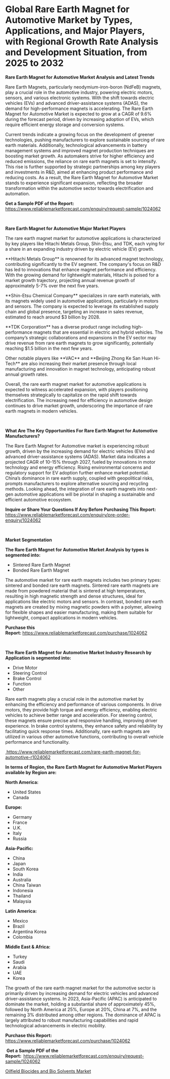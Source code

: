 <p><h1>Global Rare Earth Magnet for Automotive Market by Types, Applications, and Major Players, with Regional Growth Rate Analysis and Development Situation, from 2025 to 2032</h1></p><p><strong>Rare Earth Magnet for Automotive Market Analysis and Latest Trends</strong></p>
<p><p>Rare Earth Magnets, particularly neodymium-iron-boron (NdFeB) magnets, play a crucial role in the automotive industry, powering electric motors, sensors, and various electronic systems. With the shift towards electric vehicles (EVs) and advanced driver-assistance systems (ADAS), the demand for high-performance magnets is accelerating. The Rare Earth Magnet for Automotive Market is expected to grow at a CAGR of 9.6% during the forecast period, driven by increasing adoption of EVs, which require efficient energy storage and conversion systems.</p><p>Current trends indicate a growing focus on the development of greener technologies, pushing manufacturers to explore sustainable sourcing of rare earth materials. Additionally, technological advancements in battery management systems and improved magnet production techniques are boosting market growth. As automakers strive for higher efficiency and reduced emissions, the reliance on rare earth magnets is set to intensify. This rise is further supported by strategic partnerships among key players and investments in R&D, aimed at enhancing product performance and reducing costs. As a result, the Rare Earth Magnet for Automotive Market stands to experience significant expansion, reflecting the broader transformation within the automotive sector towards electrification and automation.</p></p>
<p><strong>Get a Sample PDF of the Report:&nbsp;</strong> <a href="https://www.reliablemarketforecast.com/enquiry/request-sample/1024062?utm_campaign=2783&utm_medium=2&utm_source=Github&utm_content=ia&utm_term=07032025&utm_id=rare-earth-magnet-for-automotive">https://www.reliablemarketforecast.com/enquiry/request-sample/1024062</a></p>
<p>&nbsp;</p>
<p><strong>Rare Earth Magnet for Automotive Major Market Players</strong></p>
<p><p>The rare earth magnet market for automotive applications is characterized by key players like Hitachi Metals Group, Shin-Etsu, and TDK, each vying for a share in an expanding industry driven by electric vehicle (EV) growth. </p><p>**Hitachi Metals Group** is renowned for its advanced magnet technology, contributing significantly to the EV segment. The company's focus on R&D has led to innovations that enhance magnet performance and efficiency. With the growing demand for lightweight materials, Hitachi is poised for a market growth trajectory, projecting annual revenue growth of approximately 5-7% over the next five years.</p><p>**Shin-Etsu Chemical Company** specializes in rare earth materials, with its magnets widely used in automotive applications, particularly in motors and sensors. The company is expected to leverage its established supply chain and global presence, targeting an increase in sales revenue, estimated to reach around $3 billion by 2028. </p><p>**TDK Corporation** has a diverse product range including high-performance magnets that are essential in electric and hybrid vehicles. The company’s strategic collaborations and expansions in the EV sector may drive revenue from rare earth magnets to grow significantly, potentially reaching $1.5 billion in the next few years.</p><p>Other notable players like **VAC** and **Beijing Zhong Ke San Huan Hi-Tech** are also increasing their market presence through local manufacturing and innovation in magnet technology, anticipating robust annual growth rates.</p><p>Overall, the rare earth magnet market for automotive applications is expected to witness accelerated expansion, with players positioning themselves strategically to capitalize on the rapid shift towards electrification. The increasing need for efficiency in automotive design continues to drive market growth, underscoring the importance of rare earth magnets in modern vehicles.</p></p>
<p>&nbsp;</p>
<p><strong>What Are The Key Opportunities For Rare Earth Magnet for Automotive Manufacturers?</strong></p>
<p><p>The Rare Earth Magnet for Automotive market is experiencing robust growth, driven by the increasing demand for electric vehicles (EVs) and advanced driver-assistance systems (ADAS). Market data indicates a projected CAGR of 10-15% through 2027, fueled by innovations in motor technology and energy efficiency. Rising environmental concerns and regulatory support for EV adoption further enhance market potential. China’s dominance in rare earth supply, coupled with geopolitical risks, prompts manufacturers to explore alternative sourcing and recycling methods. Looking ahead, the integration of rare earth magnets into next-gen automotive applications will be pivotal in shaping a sustainable and efficient automotive ecosystem.</p></p>
<p><strong>Inquire or Share Your Questions If Any Before Purchasing This Report:</strong> <a href="https://www.reliablemarketforecast.com/enquiry/pre-order-enquiry/1024062?utm_campaign=2783&utm_medium=2&utm_source=Github&utm_content=ia&utm_term=07032025&utm_id=rare-earth-magnet-for-automotive">https://www.reliablemarketforecast.com/enquiry/pre-order-enquiry/1024062</a></p>
<p>&nbsp;</p>
<p><strong>Market Segmentation</strong></p>
<p><strong>The Rare Earth Magnet for Automotive Market Analysis by types is segmented into:</strong></p>
<p><ul><li>Sintered Rare Earth Magnet</li><li>Bonded Rare Earth Magnet</li></ul></p>
<p><p>The automotive market for rare earth magnets includes two primary types: sintered and bonded rare earth magnets. Sintered rare earth magnets are made from powdered material that is sintered at high temperatures, resulting in high magnetic strength and dense structures, ideal for applications like electric motors and sensors. In contrast, bonded rare earth magnets are created by mixing magnetic powders with a polymer, allowing for flexible shapes and easier manufacturing, making them suitable for lightweight, compact applications in modern vehicles.</p></p>
<p><strong>Purchase this Report:&nbsp;</strong><a href="https://www.reliablemarketforecast.com/purchase/1024062?utm_campaign=2783&utm_medium=2&utm_source=Github&utm_content=ia&utm_term=07032025&utm_id=rare-earth-magnet-for-automotive">https://www.reliablemarketforecast.com/purchase/1024062</a></p>
<p>&nbsp;</p>
<p><strong>The Rare Earth Magnet for Automotive Market Industry Research by Application is segmented into:</strong></p>
<p><ul><li>Drive Motor</li><li>Steering Control</li><li>Brake Control</li><li>Function</li><li>Other</li></ul></p>
<p><p>Rare earth magnets play a crucial role in the automotive market by enhancing the efficiency and performance of various components. In drive motors, they provide high torque and energy efficiency, enabling electric vehicles to achieve better range and acceleration. For steering control, these magnets ensure precise and responsive handling, improving driver experience. In brake control systems, they enhance safety and reliability by facilitating quick response times. Additionally, rare earth magnets are utilized in various other automotive functions, contributing to overall vehicle performance and functionality.</p></p>
<p><a href="https://www.reliablemarketforecast.com/rare-earth-magnet-for-automotive-r1024062?utm_campaign=2783&utm_medium=2&utm_source=Github&utm_content=ia&utm_term=07032025&utm_id=rare-earth-magnet-for-automotive">&nbsp;https://www.reliablemarketforecast.com/rare-earth-magnet-for-automotive-r1024062</a></p>
<p><strong>In terms of Region, the Rare Earth Magnet for Automotive Market Players available by Region are:</strong></p>
<p>
    <p> <strong> North America: </strong>
        <ul>
            <li>United States</li>
            <li>Canada</li>
        </ul>
        </p> 
    <p> <strong> Europe: </strong>
        <ul>
            <li>Germany</li>
            <li>France</li>
            <li>U.K.</li>
            <li>Italy</li>
            <li>Russia</li>
        </ul>
        </p> 
    <p> <strong> Asia-Pacific: </strong>
        <ul>
            <li>China</li>
            <li>Japan</li>
            <li>South Korea</li>
            <li>India</li>
            <li>Australia</li>
            <li>China Taiwan</li>
            <li>Indonesia</li>
            <li>Thailand</li>
            <li>Malaysia</li>
        </ul>
        </p> 
    <p> <strong> Latin America: </strong>
        <ul>
            <li>Mexico</li>
            <li>Brazil</li>
            <li>Argentina Korea</li>
            <li>Colombia</li>
        </ul>
        </p> 
    <p> <strong> Middle East & Africa: </strong>
        <ul>
            <li>Turkey</li>
            <li>Saudi</li>
            <li>Arabia</li>
            <li>UAE</li>
            <li>Korea</li>
        </ul>
    </p>
    </p>
<p><p>The growth of the rare earth magnet market for the automotive sector is primarily driven by increasing demand for electric vehicles and advanced driver-assistance systems. In 2023, Asia-Pacific (APAC) is anticipated to dominate the market, holding a substantial share of approximately 45%, followed by North America at 25%, Europe at 20%, China at 7%, and the remaining 3% distributed among other regions. The dominance of APAC is largely attributed to robust manufacturing capabilities and rapid technological advancements in electric mobility.</p></p>
<p><strong>Purchase this Report: </strong><a href="https://www.reliablemarketforecast.com/purchase/1024062?utm_campaign=2783&utm_medium=2&utm_source=Github&utm_content=ia&utm_term=07032025&utm_id=rare-earth-magnet-for-automotive">https://www.reliablemarketforecast.com/purchase/1024062</a></p>
<p>&nbsp;<strong>Get a Sample PDF of the Report:&nbsp;&nbsp;</strong><a href="https://www.reliablemarketforecast.com/enquiry/request-sample/1024062?utm_campaign=2783&utm_medium=2&utm_source=Github&utm_content=ia&utm_term=07032025&utm_id=rare-earth-magnet-for-automotive">https://www.reliablemarketforecast.com/enquiry/request-sample/1024062</a></p>
<p><strong></strong></p>
<p><p><a href="https://github.com/vitrilaoire/Market-Research-Report-List-1/blob/main/oilfield-biocides-and-bio-solvents-market.md?utm_campaign=2783&utm_medium=2&utm_source=Github&utm_content=ia&utm_term=07032025&utm_id=rare-earth-magnet-for-automotive">Oilfield Biocides and Bio Solvents Market</a></p></p>